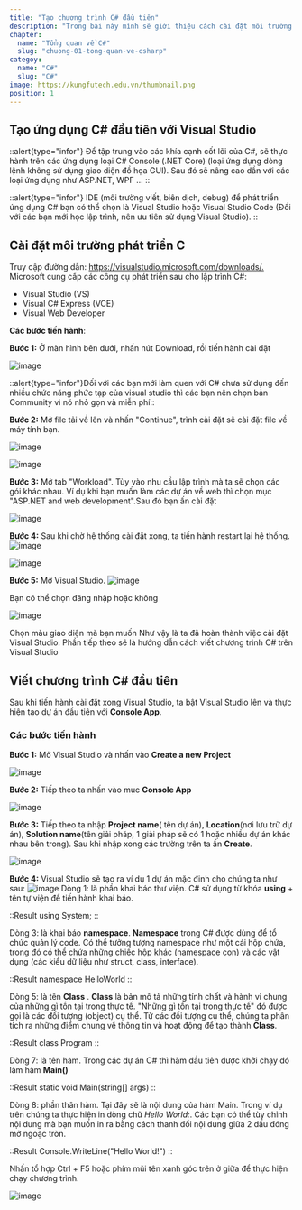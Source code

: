 ```yaml
---
title: "Tạo chương trình C# đầu tiên"
description: "Trong bài này mình sẽ giới thiệu cách cài đặt môi trường để các bạn có thể lập trình với C# và hướng dẫn tạo một chương trình C# đơn giản."
chapter:
  name: "Tổng quan về C#"
  slug: "chuong-01-tong-quan-ve-csharp"
categoy:
  name: "C#"
  slug: "C#"
image: https://kungfutech.edu.vn/thumbnail.png
position: 1
---
```


## Tạo ứng dụng C# đầu tiên với Visual Studio

::alert{type="infor"}
Để tập trung vào các khía cạnh cốt lõi của C#, sẽ thực hành trên các ứng dụng loại C# Console (.NET Core) (loại ứng dụng dòng lệnh không sử dụng giao diện đồ họa GUI). Sau đó sẽ nâng cao dần với các loại ứng dụng như ASP.NET, WPF ...
::

::alert{type="infor"}
IDE (môi trường viết, biên dịch, debug) để phát triển ứng dụng C# bạn có thể chọn là Visual Studio hoặc Visual Studio Code (Đối với các bạn mới học lập trình, nên ưu tiên sử dụng Visual Studio).
::

## Cài đặt môi trường phát triển C

Truy cập đường dẫn: <https://visualstudio.microsoft.com/downloads/.>
Microsoft cung cấp các công cụ phát triển sau cho lập trình C#:

- Visual Studio (VS)
- Visual C# Express (VCE)
- Visual Web Developer

**Các bước tiến hành**:

**Bước 1:** Ở màn hình bên dưới, nhấn nút Download, rồi tiến hành cài đặt

![image](https://user-images.githubusercontent.com/50008521/182108009-cf7f27e1-4fa2-4943-b7f6-20746089bcca.png)

::alert{type="infor"}Đối với các bạn mới làm quen với C# chưa sử dụng đến nhiều chức năng phức tạp của visual studio thì các bạn nên chọn bản Community vì nó nhỏ gọn và miễn phí::

**Bước 2:** Mở file tải về lên và nhấn "Continue", trình cài đặt sẽ cài đặt file về máy tính bạn.

![image](https://user-images.githubusercontent.com/50008521/182108048-3410c353-a6bb-4ec8-b3d9-ac90dc6ce301.png)

![image](https://user-images.githubusercontent.com/50008521/182108095-a0d564f2-0001-4f94-93fd-2d32f8cc8b9e.png)

**Bước 3:** Mở tab "Workload". Tùy vào nhu cầu lập trình mà ta sẽ chọn các gói khác nhau. Ví dụ khi bạn muốn làm các dự án về web thì chọn mục "ASP.NET and web development".Sau đó bạn ấn cài đặt

![image](https://user-images.githubusercontent.com/50008521/182108144-68aa5294-ce2e-468c-af8c-72ebedf5e279.png)

**Bước 4:** Sau khi chờ hệ thống cài đặt xong, ta tiến hành restart lại hệ thống.
![image](https://user-images.githubusercontent.com/50008521/182108181-8771e2d1-7b55-4eb9-9993-754242f56f4e.png)

![image](https://user-images.githubusercontent.com/50008521/182108225-10daff0e-9ad1-47b8-b1a4-59f8054c863a.png)

**Bước 5:** Mở Visual Studio.
![image](https://user-images.githubusercontent.com/50008521/182108262-a152de22-b6a3-4600-9bf5-2c550494ede2.png)

Bạn có thể chọn đăng nhập hoặc không

![image](https://user-images.githubusercontent.com/50008521/182108299-68dd8f2e-1912-4ea7-8134-ec62c70816fe.png)

Chọn màu giao diện mà bạn muốn
Như vậy là ta đã hoàn thành việc cài đặt Visual Studio. Phần tiếp theo sẽ là hướng dẫn cách viết chương trình C# trên Visual Studio

## Viết chương trình C# đầu tiên

Sau khi tiến hành cài đặt xong Visual Studio, ta bật Visual Studio lên và thực hiện tạo dự án đầu tiên với **Console App**.

### Các bước tiến hành

**Bước 1:** Mở Visual Studio và nhấn vào **Create a new Project**

![image](https://user-images.githubusercontent.com/50008521/182108333-fee69ecc-f527-41d4-9e42-96985fa2faab.png)

**Bước 2:** Tiếp theo ta nhấn vào mục **Console App**

![image](https://user-images.githubusercontent.com/50008521/182108373-2a0bec81-588c-450d-99ae-7fa49646d2fd.png)

**Bước 3:** Tiếp theo ta nhập **Project name**( tên dự án), **Location**(nơi lưu trữ dự án), **Solution name**(tên giải pháp, 1 giải pháp sẽ có 1 hoặc nhiều dự án khác nhau bên trong). Sau khi nhập xong các trường trên ta ấn **Create**.

![image](https://user-images.githubusercontent.com/50008521/182108397-0243f8fc-7a22-41c6-b60f-ae881df674cc.png)

**Bước 4:** Visual Studio sẽ tạo ra ví dụ 1 dự án mặc đinh cho chúng ta như sau:
![image](https://user-images.githubusercontent.com/50008521/182108437-ec76bbfd-f99c-48ac-89ba-a6dcc8fb2ba3.png)
Dòng 1: là phần khai báo thư viện. C# sử dụng từ khóa **using** + tên tự viện để tiến hành khai báo.

::Result
using System;
::

Dòng 3: là khai báo **namespace**. **Namespace** trong C# được dùng để tổ chức quản lý code. Có thể tưởng tượng namespace như một cái hộp chứa, trong đó có thể chứa những chiếc hộp khác (namespace con) và các vật dụng (các kiểu dữ liệu như struct, class, interface).

::Result
namespace HelloWorld
::

Dòng 5: là tên **Class** . **Class** là bản mô tả những tính chất và hành vi chung của những gì tồn tại trong thực tế. "Những gì tồn tại trong thực tế" đó được gọi là các đối tượng (object) cụ thể. Từ các đối tượng cụ thể, chúng ta phân tích ra những điểm chung về thông tin và hoạt động để tạo thành **Class**.

::Result
class Program
::

Dòng 7: là tên hàm. Trong các dự án C# thì hàm đầu tiên được khởi chạy đó làm hàm **Main()**

::Result
static void Main(string[] args)
::

Dòng 8: phần thân hàm. Tại đây sẽ là nội dung của hàm Main. Trong ví dụ trên chúng ta thực hiện in dòng chữ _Hello World:_. Các bạn có thể tùy chỉnh nội dung mà bạn muốn in ra bằng cách thanh đổi nội dung giữa 2 dấu đóng mở ngoặc tròn.

::Result
Console.WriteLine("Hello World!")
::

Nhấn tổ hợp Ctrl + F5 hoặc phím mũi tên xanh góc trên ở giữa để thực hiện chạy chương trình.

![image](https://user-images.githubusercontent.com/50008521/182108488-997ecd1f-ef3d-45d5-aeaa-ebee9b99184f.png)
